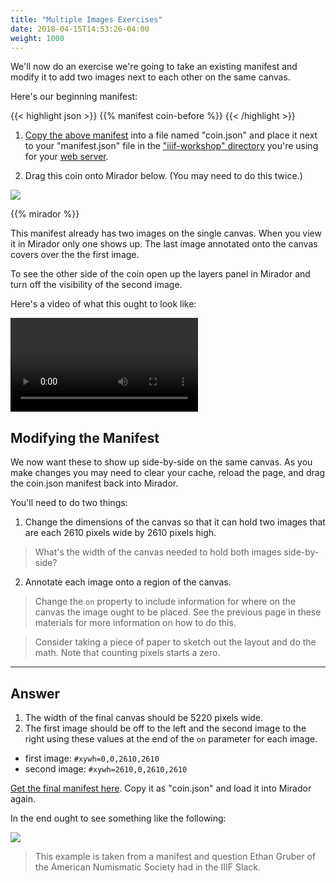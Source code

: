 ```yaml
---
title: "Multiple Images Exercises"
date: 2018-04-15T14:53:26-04:00
weight: 1000
---
```


We'll now do an exercise we're going to take an existing manifest and modify it to add two images next to each other on the same canvas.

Here's our beginning manifest:

{{< highlight json >}}
{{% manifest coin-before %}}
{{< /highlight >}}

<!-- #todo:0 make "copy the above manifest" into a link to the manifest -->

1. [Copy the above manifest](/manifests/coin-before.json) into a file named "coin.json" and place it next to your "manifest.json" file in the ["iiif-workshop" directory](/preparation/directory/) you're using for your [web server](/preparation/web-server/).

2. Drag this coin onto Mirador below. (You may need to do this twice.)

  [![](http://gallica.bnf.fr/iiif/ark:/12148/btv1b8499946f/f1/full/150,/0/native.jpg)][this-coin]

{{% mirador %}}

This manifest already has two images on the single canvas. When you view it in Mirador only one shows up. The last image annotated onto the canvas covers over the the first image.

To see the other side of the coin open up the layers panel in Mirador and turn off the visibility of the second image.

Here's a video of what this ought to look like:

<video src="/video/coin-before.mp4" preload="auto" controls></video>

## Modifying the Manifest

We now want these to show up side-by-side on the same canvas. As you make changes you may need to clear your cache, reload the page, and drag the coin.json manifest back into Mirador.

You'll need to do two things:

1. Change the dimensions of the canvas so that it can hold two images that are each 2610 pixels wide by 2610 pixels high.

  > What's the width of the canvas needed to hold both images side-by-side?

2. Annotate each image onto a region of the canvas.

  > Change the `on` property to include information for where on the canvas the image ought to be placed. See the previous page in these materials for more information on how to do this.

  > Consider taking a piece of paper to sketch out the layout and do the math. Note that counting pixels starts a zero.

---

## Answer

1. The width of the final canvas should be 5220 pixels wide.
2. The first image should be off to the left and the second image to the right using these values at the end of the `on` parameter for each image.
  - first image: `#xywh=0,0,2610,2610`
  - second image: `#xywh=2610,0,2610,2610`

[Get the final manifest here](../manifests/coin-after.json). Copy it as "coin.json" and load it into Mirador again.

In the end ought to see something like the following:

![](/images/coin-side-by-side.png)

> This example is taken from a manifest and question Ethan Gruber of the American Numismatic Society had in the IIIF Slack.

[this-coin]: http://localhost:3000/coin?manifest=http%3A%2F%2Flocalhost%3A3000%2Fcoin.json


<!-- #todo:180 consider adding this viewer which displays it correctly http://www.kanzaki.com/works/2016/pub/image-annotator -->
